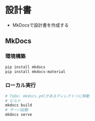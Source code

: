 # 設計書

- MkDocsで設計書を作成する

## MkDocs

### 環境構築

```bash
pip install mkdocs
pip install mkdocs-material
```

### ローカル実行

```bash
# ToDo: mkdocs.ymlがあるディレクトリに移動
# ビルド
mkdocs build
# サーバ起動
mkdocs serve
```
